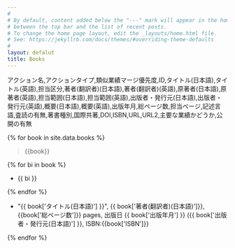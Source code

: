 ```yaml
---
#
# By default, content added below the "---" mark will appear in the home page
# between the top bar and the list of recent posts.
# To change the home page layout, edit the _layouts/home.html file.
# See: https://jekyllrb.com/docs/themes/#overriding-theme-defaults
#
layout: defalut
title: Books
---
```


アクション名,アクションタイプ,類似業績マージ優先度,ID,タイトル(日本語),タイトル(英語),担当区分,著者(翻訳者)(日本語),著者(翻訳者)(英語),原著者(日本語),原著者(英語),担当範囲(日本語),担当範囲(英語),出版者・発行元(日本語),出版者・発行元(英語),概要(日本語),概要(英語),出版年月,総ページ数,担当ページ,記述言語,査読の有無,著書種別,国際共著,DOI,ISBN,URL,URL2,主要な業績かどうか,公開の有無

{% for book in site.data.books %}

> {{book}}

{% for bi in book %}

- {{ bi }}

{% endfor %}

- "{{ book['タイトル(日本語)'] }}", {{ book['著者(翻訳者)(日本語)']}}, {{book['総ページ数']}} pages, 出版日 {{ book['出版年月'] }} ({{ book['出版者・発行元(日本語)'] }}, ISBN:{{book['ISBN']}}

{% endfor %}
